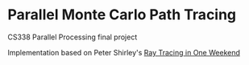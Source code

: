 # Parallel Monte Carlo Path Tracing
CS338 Parallel Processing final project

Implementation based on Peter Shirley's [Ray Tracing in One Weekend](https://raytracing.github.io/books/RayTracingInOneWeekend.html)
